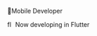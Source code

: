 📱Mobile Developer

<img src="https://www.vectorlogo.zone/logos/flutterio/flutterio-icon.svg" alt="flutter" width="14" height="14"/>  Now developing in Flutter
